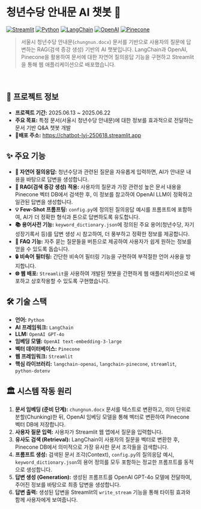 # 청년수당 안내문 AI 챗봇 💬

[![Streamlit](https://img.shields.io/badge/Streamlit-FF4B4B?style=for-the-badge&logo=streamlit&logoColor=white)](https://streamlit.io/) [![Python](https://img.shields.io/badge/Python-3776AB?style=for-the-badge&logo=python&logoColor=white)](https://www.python.org/) [![LangChain](https://img.shields.io/badge/LangChain-0086D1?style=for-the-badge)](https://www.langchain.com/) [![OpenAI](https://img.shields.io/badge/OpenAI-412991?style=for-the-badge&logo=openai&logoColor=white)](https://openai.com/) [![Pinecone](https://img.shields.io/badge/Pinecone-0C59E8?style=for-the-badge&logo=pinecone&logoColor=white)](https://www.pinecone.io/)

> 서울시 청년수당 안내문(`chungnun.docx`) 문서를 기반으로 사용자의 질문에 답변하는 RAG(검색 증강 생성) 기반의 AI 챗봇입니다. LangChain과 OpenAI, Pinecone을 활용하여 문서에 대한 자연어 질의응답 기능을 구현하고 Streamlit을 통해 웹 애플리케이션으로 배포했습니다.

<br>

## **📜 프로젝트 정보**

-   **프로젝트 기간:** 2025.06.13 ~ 2025.06.22
-   **주요 목표:** 특정 문서(서울시 청년수당 안내문)에 대한 정보를 효과적으로 전달하는 문서 기반 Q&A 챗봇 개발
-   **🔗배포 주소:** https://chatbot-lyj-250618.streamlit.app

## **✨ 주요 기능**

-   **💬 자연어 질의응답:** 청년수당과 관련된 질문을 자유롭게 입력하면, AI가 안내문 내용을 바탕으로 답변을 생성합니다.
-   **🧠 RAG(검색 증강 생성) 적용:** 사용자의 질문과 가장 관련성 높은 문서 내용을 Pinecone 벡터 DB에서 검색한 후, 이 정보를 참고하여 OpenAI LLM이 정확하고 일관된 답변을 생성합니다.
-   **💡 Few-Shot 프롬프팅:** `config.py`에 정의된 질의응답 예시를 프롬프트에 포함하여, AI가 더 정확한 형식과 톤으로 답변하도록 유도합니다.
-   **📚 용어사전 기능:** `keyword_dictionary.json`에 정의된 주요 용어(청년수당, 자기성장기록서 등)를 답변 생성 시 참고하여, 더 풍부하고 정확한 정보를 제공합니다.
-   **📌 FAQ 기능:** 자주 묻는 질문들을 버튼으로 제공하여 사용자가 쉽게 원하는 정보를 얻을 수 있도록 돕습니다.
-   **🔒 비속어 필터링:** 간단한 비속어 필터링 기능을 구현하여 부적절한 언어 사용을 방지합니다.
-   **🌐 웹 배포:** `Streamlit`을 사용하여 개발된 챗봇을 간편하게 웹 애플리케이션으로 배포하고 상호작용할 수 있도록 구현했습니다.

## **🛠️ 기술 스택**

-   **언어:** `Python`
-   **AI 프레임워크:** `LangChain`
-   **LLM:** `OpenAI GPT-4o`
-   **임베딩 모델:** `OpenAI text-embedding-3-large`
-   **벡터 데이터베이스:** `Pinecone`
-   **웹 프레임워크:** `Streamlit`
-   **핵심 라이브러리:** `langchain-openai`, `langchain-pinecone`, `streamlit`, `python-dotenv`

## **🏛️ 시스템 작동 원리**

1.  **문서 임베딩 (준비 단계):** `chungnun.docx` 문서를 텍스트로 변환하고, 의미 단위로 분할(Chunking)한 뒤, OpenAI 임베딩 모델을 통해 벡터로 변환하여 Pinecone 벡터 DB에 저장합니다.
2.  **사용자 질문 입력:** 사용자가 Streamlit 웹 앱에서 질문을 입력합니다.
3.  **유사도 검색 (Retrieval):** LangChain이 사용자의 질문을 벡터로 변환한 후, Pinecone DB에서 의미적으로 가장 유사한 문서 조각들을 검색합니다.
4.  **프롬프트 생성:** 검색된 문서 조각(Context), `config.py`의 질의응답 예시, `keyword_dictionary.json`의 용어 정의를 모두 포함하는 정교한 프롬프트를 동적으로 생성합니다.
5.  **답변 생성 (Generation):** 생성된 프롬프트를 OpenAI GPT-4o 모델에 전달하여, 주어진 정보를 바탕으로 최종 답변을 생성합니다.
6.  **답변 출력:** 생성된 답변을 Streamlit의 `write_stream` 기능을 통해 타이핑 효과와 함께 사용자에게 보여줍니다.

<br>

